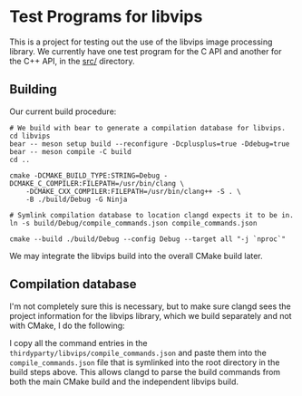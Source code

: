 # Test Programs for libvips

This is a project for testing out the use of the libvips image processing library.
We currently have one test program for the C API and another for the C++ API, in
the [src/](./src/) directory.

## Building

Our current build procedure:

```shell
# We build with bear to generate a compilation database for libvips.
cd libvips
bear -- meson setup build --reconfigure -Dcplusplus=true -Ddebug=true
bear -- meson compile -C build
cd ..

cmake -DCMAKE_BUILD_TYPE:STRING=Debug -DCMAKE_C_COMPILER:FILEPATH=/usr/bin/clang \
	-DCMAKE_CXX_COMPILER:FILEPATH=/usr/bin/clang++ -S . \
	-B ./build/Debug -G Ninja

# Symlink compilation database to location clangd expects it to be in.
ln -s build/Debug/compile_commands.json compile_commands.json

cmake --build ./build/Debug --config Debug --target all "-j `nproc`"
```

We may integrate the libvips build into the overall CMake build later.

## Compilation database

I'm not completely sure this is necessary, but to make sure clangd sees the
project information for the libvips library, which we build separately and
not with CMake, I do the following:

I copy all the command entries in the `thirdyparty/libvips/compile_commands.json`
and paste them into the `compile_commands.json` file that is symlinked into the
root directory in the build steps above. This allows clangd to parse the build
commands from both the main CMake build and the independent libvips build.
